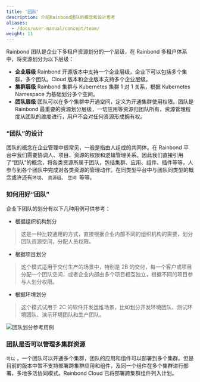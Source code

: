 ```yaml
---
title: '团队'
description: 介绍Rainbond团队的概念和设计思考
aliases:
  - /docs/user-manual/concept/team/
weight: 11
---
```


Rainbond 团队是企业下多租户资源划分的一个层级，在 Rainbond 多租户体系中，将资源划分为以下层级：

- **企业层级** Rainbond 开源版本中支持一个企业层级，企业下可以包括多个集群，多个团队。Cloud 版本和企业版本支持多个企业层级。
- **集群层级** Rainbond 集群与 Kubernetes 集群 1 对 1 关系，根据 Kubernetes Namespace 为基础划分多个空间。
- **团队层级** 团队可以在多个集群中开通空间，定义为开通集群使用权限。团队是 Rainbond 最重要的资源划分层级，一切应用等资源归团队所有，资源管理粒度从团队的维度进行，用户不会对任何资源形成拥有权。

### “团队”的设计

团队的概念在企业管理中很常见，一般是指由人组成的共同体。在 Rainbond 平台中我们需要协调人、项目、资源的权限和逻辑管理关系。因此我们直接引用了“团队”的概念，将各类资源所属于团队，包括集群、应用、组件、插件等等，人参与到各个团队中完成对各类资源的管理动作。在同类型平台中与团队同类型的概念或许还有`环境`、 `资源组`、 `空间 `等等。

### 如何用好“团队”

企业下团队的划分有以下几种用例可供参考：

- 根据组织机构划分

> 这是一种比较通用的方式，直接根据企业内部不同的组织机构的需要，划分团队资源空间，分配人员权限。

- 根据项目划分

> 这个模式适用于交付生产的场景中，特别是 2B 的交付，每一个客户或项目分配一个团队空间，或者企业内部由多个项目相互独立，根据不同的项目参与人划分权限。

- 根据环境划分

> 这个模式试用于 2C 的软件开发运维场景，比如划分开发环境团队、测试环境团队、演示环境团队和生产团队。

<img src="https://grstatic.oss-cn-shanghai.aliyuncs.com/docs/5.2/team.png" title="团队划分参考用例"/>

### 团队是否可以管理多集群资源

`可以` ，一个团队可以开通多个集群，团队的应用和组件可以部署到多个集群。但是目前的版本中暂不支持部署跨集群应用和组件，及同一个组件在多个集群进行部署，多地多活协同模式。Rainbond Cloud 已将部署跨集群组件列入计划。
